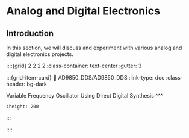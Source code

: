 # Analog and Digital Electronics

## Introduction

In this section, we will discuss and experiment with various analog and digital electronics projects. 

::::{grid} 2 2 2 2
:class-container: text-center
:gutter: 3

:::{grid-item-card}
:link: AD9850_DDS/AD9850_DDS
:link-type: doc
:class-header: bg-dark

Variable Frequency Oscillator Using Direct Digital Synthesis
^^^
```{image} images/AD9850_DDS.jpg
:height: 200
```
:::

::::